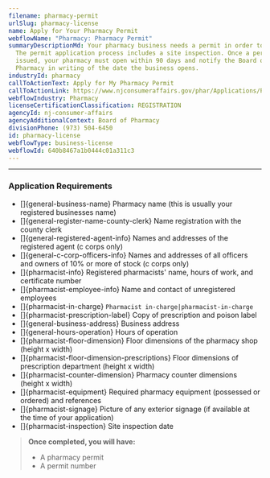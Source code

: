 ```yaml
---
filename: pharmacy-permit
urlSlug: pharmacy-license
name: Apply for Your Pharmacy Permit
webflowName: "Pharmacy: Pharmacy Permit"
summaryDescriptionMd: Your pharmacy business needs a permit in order to operate.
  The permit application process includes a site inspection. Once a permit is
  issued, your pharmacy must open within 90 days and notify the Board of
  Pharmacy in writing of the date the business opens.
industryId: pharmacy
callToActionText: Apply for My Pharmacy Permit
callToActionLink: https://www.njconsumeraffairs.gov/phar/Applications/Pharmacy-Permit-Application.pdf
webflowIndustry: Pharmacy
licenseCertificationClassification: REGISTRATION
agencyId: nj-consumer-affairs
agencyAdditionalContext: Board of Pharmacy
divisionPhone: (973) 504-6450
id: pharmacy-license
webflowType: business-license
webflowId: 640b8467a1b0444c01a311c3
---
```


---

### Application Requirements

- \[]{general-business-name} Pharmacy name (this is usually your registered businesses name)
- \[]{general-register-name-county-clerk} Name registration with the county clerk
- \[]{general-registered-agent-info} Names and addresses of the registered agent (c corps only)
- \[]{general-c-corp-officers-info} Names and addresses of all officers and owners of 10% or more of stock (c corps only)
- \[]{pharmacist-info} Registered pharmacists' name, hours of work, and certificate number
- \[]{pharmacist-employee-info} Name and contact of unregistered employees
- []{pharmacist-in-charge} `Pharmacist in-charge|pharmacist-in-charge`
- \[]{pharmacist-prescription-label} Copy of prescription and poison label
- \[]{general-business-address} Business address
- \[]{general-hours-operation} Hours of operation
- \[]{pharmacist-floor-dimension} Floor dimensions of the pharmacy shop (height x width)
- \[]{pharmacist-floor-dimension-prescriptions} Floor dimensions of prescription department (height x width)
- \[]{pharmacist-counter-dimension} Pharmacy counter dimensions (height x width)
- \[]{pharmacist-equipment} Required pharmacy equipment (possessed or ordered) and references
- \[]{pharmacist-signage} Picture of any exterior signage (if available at the time of your application)
- \[]{pharmacist-inspection} Site inspection date

> **Once completed, you will have:**
>
> - A pharmacy permit
> - A permit number

